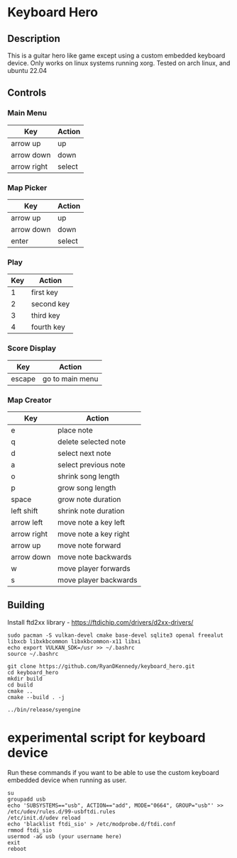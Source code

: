 # Keyboard Hero

## Description
This is a guitar hero like game except using a custom embedded keyboard device. Only works on linux systems running xorg. Tested on arch linux, and ubuntu 22.04

## Controls

### Main Menu
| Key | Action |
| --- | --- |
| arrow up | up |
| arrow down | down |
| arrow right | select |

### Map Picker
| Key | Action |
| --- | --- |
| arrow up | up |
| arrow down | down |
| enter | select |

### Play
| Key | Action |
| --- | --- |
| 1 | first key |
| 2 | second key |
| 3 | third key |
| 4 | fourth key |

### Score Display
| Key | Action |
| --- | --- |
| escape | go to main menu |

### Map Creator

| Key | Action |
| --- | --- |
| e | place note |
| q | delete selected note |
| d | select next note |
| a | select previous note |
| o | shrink song length |
| p | grow song length |
| space | grow note duration |
| left shift | shrink note duration |
| arrow left | move note a key left |
| arrow right | move note a key right |
| arrow up | move note forward |
| arrow down | move note backwards |
| w | move player forwards |
| s | move player backwards |

## Building

Install ftd2xx library - https://ftdichip.com/drivers/d2xx-drivers/

	sudo pacman -S vulkan-devel cmake base-devel sqlite3 openal freealut libxcb libxkbcommon libxkbcommon-x11 libxi
	echo export VULKAN_SDK=/usr >> ~/.bashrc
	source ~/.bashrc

    git clone https://github.com/RyanDKennedy/keyboard_hero.git
    cd keyboard_hero
    mkdir build
    cd build
    cmake ..
    cmake --build . -j

	../bin/release/syengine

# experimental script for keyboard device

Run these commands if you want to be able to use the custom keyboard embedded device when running as user.

	su
	groupadd usb
	echo 'SUBSYSTEMS=="usb", ACTION=="add", MODE="0664", GROUP="usb"' >> /etc/udev/rules.d/99-usbftdi.rules
	/etc/init.d/udev reload
	echo 'blacklist ftdi_sio' > /etc/modprobe.d/ftdi.conf
	rmmod ftdi_sio
	usermod -aG usb (your username here)
	exit
	reboot
